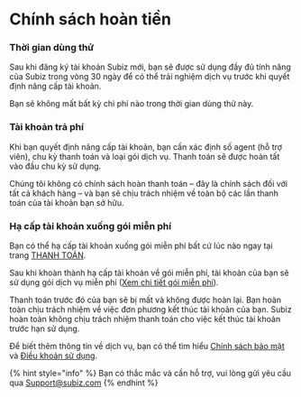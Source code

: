 # Chính sách hoàn tiền

### Thời gian dùng thử

Sau khi đăng ký tài khoản Subiz mới, bạn sẽ được sử dụng đầy đủ tính năng của Subiz trong vòng 30 ngày để có thể trải nghiệm dịch vụ trước khi quyết định nâng cấp tài khoản. 

Bạn sẽ không mất bất kỳ chi phí nào trong thời gian dùng thử này.

### Tài khoản trả phí

Khi bạn quyết định nâng cấp tài khoản, bạn cần xác định số agent \(hỗ trợ viên\), chu kỳ thanh toán và loại gói dịch vụ. Thanh toán sẽ được hoàn tất vào đầu chu kỳ sử dụng.

Chúng tôi không có chính sách hoàn thanh toán – đây là chính sách đối với tất cả khách hàng – và bạn sẽ chịu trách nhiệm về toàn bộ các lần thanh toán của tài khoản bạn sở hữu.

### Hạ cấp tài khoản xuống gói miễn phí

Bạn có thể hạ cấp tài khoản xuống gói miễn phí bất cứ lúc nào ngay tại trang [THANH TOÁN](https://app.subiz.com/payment-home).

Sau khi khoàn thành hạ cấp tài khoản về gói miễn phí, tài khoản của bạn sẽ sử dụng gói dịch vụ miễn phí \([Xem chi tiết gói miễn phí](https://subiz.com/vi/pricing.html)\).

Thanh toán trước đó của bạn sẽ bị mất và không được hoàn lại. Bạn hoàn toàn chịu trách nhiệm về việc đơn phương kết thúc tài khoản của bạn. Subiz hoàn toàn không chịu trách nhiệm thanh toán cho việc kết thúc tài khoản trước hạn sử dụng.

Để biết thêm thông tin về dịch vụ, bạn có thể tìm hiểu [Chính sách bảo mật](http://subiz.com/vi/privacy-policy.html) và [Điều khoản sử dụng](http://subiz.com/vi/terms-of-service.html).

{% hint style="info" %}
Bạn có thắc mắc và cần hỗ trợ, vui lòng gửi yêu cầu qua Support@subiz.com
{% endhint %}


